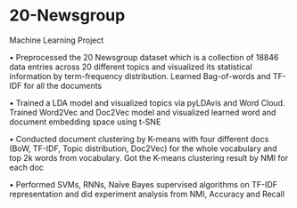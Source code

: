 # 20-Newsgroup
Machine Learning Project

• Preprocessed the 20 Newsgroup dataset which is a collection of 18846 data entries across 20 different topics and visualized its statistical information by term-frequency distribution. Learned Bag-of-words and TF-IDF for all the documents

• Trained a LDA model and visualized topics via pyLDAvis and Word Cloud. Trained Word2Vec and Doc2Vec model and visualized learned word and document embedding space using t-SNE

• Conducted document clustering by K-means with four different docs (BoW, TF-IDF, Topic distribution, Doc2Vec) for the whole vocabulary and top 2k words from vocabulary. Got the K-means clustering result by NMI for each doc

• Performed SVMs, RNNs, Naïve Bayes supervised algorithms on TF-IDF representation and did experiment analysis from NMI, Accuracy and Recall
